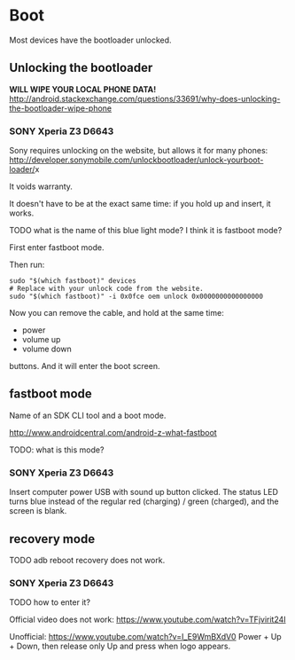 # Boot

Most devices have the bootloader unlocked.

## Unlocking the bootloader

**WILL WIPE YOUR LOCAL PHONE DATA!** <http://android.stackexchange.com/questions/33691/why-does-unlocking-the-bootloader-wipe-phone>

### SONY Xperia Z3 D6643

Sony requires unlocking on the website, but allows it for many phones: <http://developer.sonymobile.com/unlockbootloader/unlock-yourboot-loader/>x

It voids warranty.

It doesn't have to be at the exact same time: if you hold up and insert, it works.

TODO what is the name of this blue light mode? I think it is fastboot mode?

First enter fastboot mode.

Then run:

    sudo "$(which fastboot)" devices
    # Replace with your unlock code from the website.
    sudo "$(which fastboot)" -i 0x0fce oem unlock 0x0000000000000000

Now you can remove the cable, and hold at the same time:

- power
- volume up
- volume down

buttons. And it will enter the boot screen.

## fastboot mode

Name of an SDK CLI tool and a boot mode.

<http://www.androidcentral.com/android-z-what-fastboot>

TODO: what is this mode?

### SONY Xperia Z3 D6643

Insert computer power USB with sound up button clicked. The status LED turns blue instead of the regular red (charging) / green (charged), and the screen is blank.

## recovery mode

TODO adb reboot recovery does not work.

### SONY Xperia Z3 D6643

TODO how to enter it?

Official video does not work: <https://www.youtube.com/watch?v=TFjvirit24I>

Unofficial: <https://www.youtube.com/watch?v=I_E9WmBXdV0> Power + Up + Down, then release only Up and press when logo appears.
